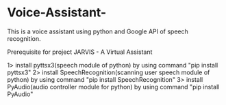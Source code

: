 # Voice-Assistant-
This is a voice assistant using python and Google API of speech recognition.

Prerequisite for project JARVIS - A Virtual Assistant

1> install pyttsx3(speech module of python) by using command "pip install pyttsx3"
2> install SpeechRecognition(scanning user speech module of python) by using command "pip install SpeechRecognition"
3> install PyAudio(audio controller module for python) by using command "pip install PyAudio"
